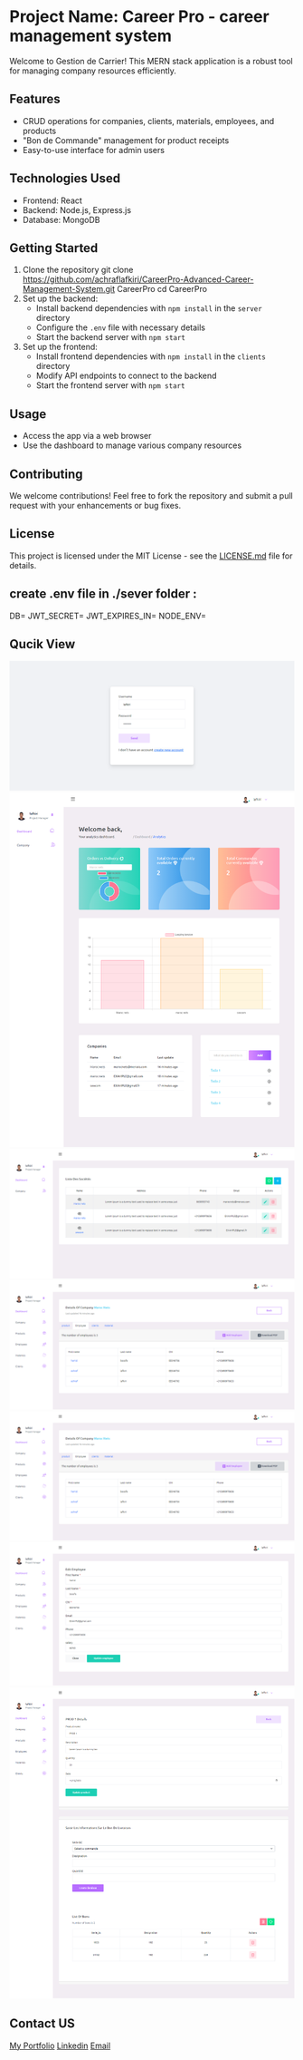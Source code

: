 # Project Name: Career Pro - career management system

Welcome to Gestion de Carrier! This MERN stack application is a robust tool for managing company resources efficiently.

## Features

- CRUD operations for companies, clients, materials, employees, and products
- "Bon de Commande" management for product receipts
- Easy-to-use interface for admin users

## Technologies Used

- Frontend: React
- Backend: Node.js, Express.js
- Database: MongoDB

## Getting Started

1. Clone the repository
    git clone https://github.com/achraflafkiri/CareerPro-Advanced-Career-Management-System.git CareerPro
    cd CareerPro
2. Set up the backend:
    - Install backend dependencies with `npm install` in the `server` directory
    - Configure the `.env` file with necessary details
    - Start the backend server with `npm start`
3. Set up the frontend:
    - Install frontend dependencies with `npm install` in the `clients` directory
    - Modify API endpoints to connect to the backend
    - Start the frontend server with `npm start`

## Usage

- Access the app via a web browser
- Use the dashboard to manage various company resources

## Contributing

We welcome contributions! Feel free to fork the repository and submit a pull request with your enhancements or bug fixes.

## License

This project is licensed under the MIT License - see the [LICENSE.md](link-to-license.md) file for details.

## create .env file in ./sever folder :
DB=
JWT_SECRET=
JWT_EXPIRES_IN=
NODE_ENV=

## Qucik View

![Project Image](./demo/1.png)
![Project Image](./demo/2.png)
![Project Image](./demo/3.png)
![Project Image](./demo/4.png)
![Project Image](./demo/5.png)
![Project Image](./demo/6.png)
![Project Image](./demo/7.png)    

## Contact US

[My Portfolio](https://www.lafkiri.com)
[Linkedin](https://www.linkedin.com/in/achraf-lafkiri/)
[Email](achraf.lafkiri.2@gmail.com)
